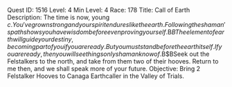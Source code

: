 Quest ID: 1516
Level: 4
Min Level: 4
Race: 178
Title: Call of Earth
Description: The time is now, young $c. You've grown strong and your spirit endures like the earth. Following the shaman's path shows you have wisdom before even proving yourself.$B$BThe element of earth will guide your destiny, becoming part of you if you are ready. But you must stand before the earth itself. If you are ready, then you will see things only shaman know of.$B$BSeek out the Felstalkers to the north, and take from them two of their hooves. Return to me then, and we shall speak more of your future.
Objective: Bring 2 Felstalker Hooves to Canaga Earthcaller in the Valley of Trials.
